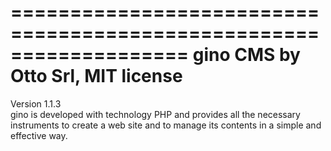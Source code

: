 ===================================================================
gino CMS by Otto Srl, MIT license
===================================================================
Version 1.1.3   
gino is developed with technology PHP and provides all the necessary instruments to create a web site and to manage its contents in a simple and effective way.
